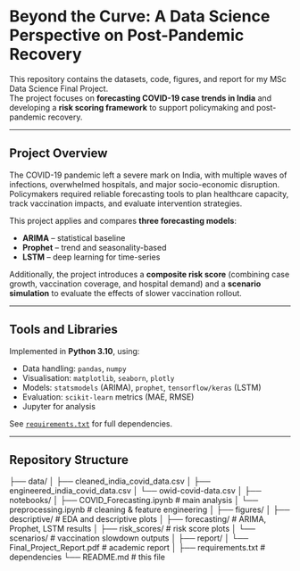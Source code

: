 # Beyond the Curve: A Data Science Perspective on Post-Pandemic Recovery  

This repository contains the datasets, code, figures, and report for my MSc Data Science Final Project.  
The project focuses on **forecasting COVID-19 case trends in India** and developing a **risk scoring framework** to support policymaking and post-pandemic recovery.  

---

## Project Overview  

The COVID-19 pandemic left a severe mark on India, with multiple waves of infections, overwhelmed hospitals, and major socio-economic disruption. Policymakers required reliable forecasting tools to plan healthcare capacity, track vaccination impacts, and evaluate intervention strategies.  

This project applies and compares **three forecasting models**:  
- **ARIMA** – statistical baseline  
- **Prophet** – trend and seasonality-based  
- **LSTM** – deep learning for time-series  

Additionally, the project introduces a **composite risk score** (combining case growth, vaccination coverage, and hospital demand) and a **scenario simulation** to evaluate the effects of slower vaccination rollout.  

---

## Tools and Libraries  

Implemented in **Python 3.10**, using:  
- Data handling: `pandas`, `numpy`  
- Visualisation: `matplotlib`, `seaborn`, `plotly`  
- Models: `statsmodels` (ARIMA), `prophet`, `tensorflow/keras` (LSTM)  
- Evaluation: `scikit-learn` metrics (MAE, RMSE)  
- Jupyter for analysis  

See [`requirements.txt`](requirements.txt) for full dependencies.  

---

## Repository Structure  
├── data/
│ ├── cleaned_india_covid_data.csv
│ ├── engineered_india_covid_data.csv
│ └── owid-covid-data.csv
│
├── notebooks/
│ ├── COVID_Forecasting.ipynb # main analysis
│ └── preprocessing.ipynb # cleaning & feature engineering
│
├── figures/
│ ├── descriptive/ # EDA and descriptive plots
│ ├── forecasting/ # ARIMA, Prophet, LSTM results
│ ├── risk_scores/ # risk score plots
│ └── scenarios/ # vaccination slowdown outputs
│
├── report/
│ └── Final_Project_Report.pdf # academic report
│
├── requirements.txt # dependencies
└── README.md # this file
